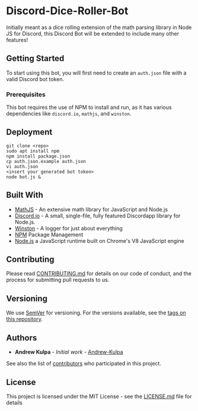 # Discord-Dice-Roller-Bot

Initially meant as a dice rolling extension of the math parsing library in Node JS for Discord, this Discord Bot will be extended to include many other features!

## Getting Started

To start using this bot, you will first need to create an `auth.json` file with a valid Discord bot token.

### Prerequisites

This bot requires the use of NPM to install and run, as it has various dependencies like `discord.io`, `mathjs`, and `winston`.

## Deployment

```
git clone <repo>
sudo apt install npm
npm install package.json
cp auth.json.example auth.json
vi auth.json
<insert your generated bot token>
node bot.js &
```

## Built With

* [MathJS](http://mathjs.org/) - An extensive math library for JavaScript and Node.js
* [Discord.io](https://izy521.gitbooks.io/discord-io/content/) - A small, single-file, fully featured Discordapp library for Node.js.
* [Winston](https://github.com/winstonjs/winston) - A logger for just about everything
* [NPM](https://docs.npmjs.com/) Package Management
* [Node.js](https://nodejs.org/) a JavaScript runtime built on Chrome's V8 JavaScript engine

## Contributing

Please read [CONTRIBUTING.md](https://gist.github.com/PurpleBooth/b24679402957c63ec426) for details on our code of conduct, and the process for submitting pull requests to us.

## Versioning

We use [SemVer](http://semver.org/) for versioning. For the versions available, see the [tags on this repository](https://github.com/your/project/tags). 

## Authors

* **Andrew Kulpa** - *Initial work* - [Andrew-Kulpa](https://github.com/Andrew-Kulpa)

See also the list of [contributors](https://github.com/your/project/contributors) who participated in this project.

## License

This project is licensed under the MIT License - see the [LICENSE.md](LICENSE.md) file for details
